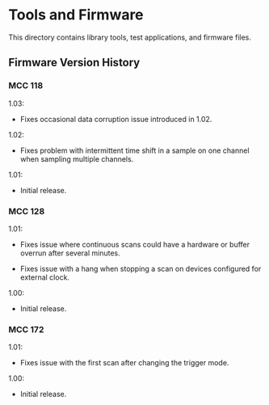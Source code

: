# Tools and Firmware

This directory contains library tools, test applications, and firmware files.

## Firmware Version History

### MCC 118
1.03:
   - Fixes occasional data corruption issue introduced in 1.02.

1.02:
   - Fixes problem with intermittent time shift in a sample on one channel when
     sampling multiple channels.

1.01:
   - Initial release.

### MCC 128
1.01:
   - Fixes issue where continuous scans could have a hardware or buffer overrun after 
     several minutes.

   - Fixes issue with a hang when stopping a scan on devices configured for external clock.

1.00:
   - Initial release.

### MCC 172
1.01:
   - Fixes issue with the first scan after changing the trigger mode.

1.00:
   - Initial release.
